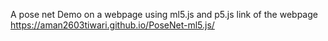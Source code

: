 A pose net Demo on a webpage using ml5.js and p5.js 
link of the webpage https://aman2603tiwari.github.io/PoseNet-ml5.js/
